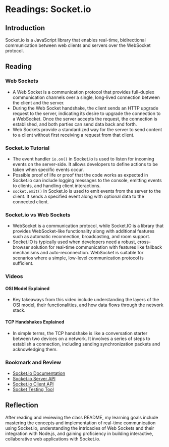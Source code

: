 # Readings: Socket.io

## Introduction

Socket.io is a JavaScript library that enables real-time, bidirectional communication between web clients and servers over the WebSocket protocol.

## Reading

### Web Sockets

- A Web Socket is a communication protocol that provides full-duplex communication channels over a single, long-lived connection between the client and the server.
- During the Web Socket handshake, the client sends an HTTP upgrade request to the server, indicating its desire to upgrade the connection to a WebSocket. Once the server accepts the request, the connection is established, and both parties can send data back and forth.
- Web Sockets provide a standardized way for the server to send content to a client without first receiving a request from that client.

### Socket.io Tutorial

- The event handler `io.on()` in Socket.io is used to listen for incoming events on the server-side. It allows developers to define actions to be taken when specific events occur.
- Possible proof of life or proof that the code works as expected in Socket.io can include logging messages to the console, emitting events to clients, and handling client interactions.
- `socket.emit()` in Socket.io is used to emit events from the server to the client. It sends a specified event along with optional data to the connected client.

### Socket.io vs Web Sockets

- WebSocket is a communication protocol, while Socket.IO is a library that provides WebSocket-like functionality along with additional features such as automatic reconnection, broadcasting, and room support.
- Socket.IO is typically used when developers need a robust, cross-browser solution for real-time communication with features like fallback mechanisms and auto-reconnection. WebSocket is suitable for scenarios where a simple, low-level communication protocol is sufficient.

### Videos

#### OSI Model Explained

- Key takeaways from this video include understanding the layers of the OSI model, their functionalities, and how data flows through the network stack.

#### TCP Handshakes Explained

- In simple terms, the TCP handshake is like a conversation starter between two devices on a network. It involves a series of steps to establish a connection, including sending synchronization packets and acknowledging them.

### Bookmark and Review

- [Socket.io Documentation](https://socket.io/docs/)
- [Socket.io Server API](https://socket.io/docs/server-api/)
- [Socket.io Client API](https://socket.io/docs/client-api/)
- [Socket Testing Tool](https://socket.io/docs/testing/)

## Reflection

After reading and reviewing the class README, my learning goals include mastering the concepts and implementation of real-time communication using Socket.io, understanding the intricacies of Web Sockets and their integration with Node.js, and gaining proficiency in building interactive, collaborative web applications with Socket.io.
